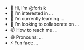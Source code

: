 - 👋 Hi, I’m @forisik
- 👀 I’m interested in ...
- 🌱 I’m currently learning ...
- 💞️ I’m looking to collaborate on ...
- 📫 How to reach me ...
- 😄 Pronouns: ...
- ⚡ Fun fact: ...

<!---
forisik/forisik is a ✨ special ✨ repository because its `README.md` (this file) appears on your GitHub profile.
You can click the Preview link to take a look at your changes.
--->
